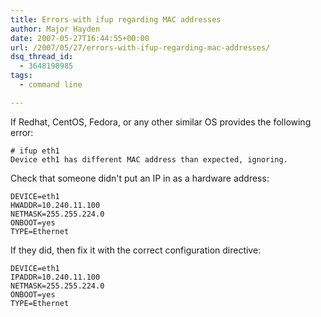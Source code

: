 ```yaml
---
title: Errors with ifup regarding MAC addresses
author: Major Hayden
date: 2007-05-27T16:44:55+00:00
url: /2007/05/27/errors-with-ifup-regarding-mac-addresses/
dsq_thread_id:
  - 3648198985
tags:
  - command line

---
```

If Redhat, CentOS, Fedora, or any other similar OS provides the following error:

```
# ifup eth1
Device eth1 has different MAC address than expected, ignoring.
```

Check that someone didn't put an IP in as a hardware address:

```
DEVICE=eth1
HWADDR=10.240.11.100
NETMASK=255.255.224.0
ONBOOT=yes
TYPE=Ethernet
```

If they did, then fix it with the correct configuration directive:

```
DEVICE=eth1
IPADDR=10.240.11.100
NETMASK=255.255.224.0
ONBOOT=yes
TYPE=Ethernet
```
